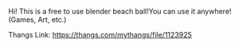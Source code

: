 Hi! This is a free to use blender beach ball!You can use it anywhere! (Games, Art, etc.)

Thangs Link: https://thangs.com/mythangs/file/1123925
